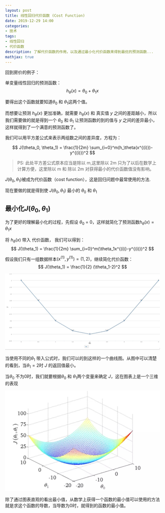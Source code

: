 ```yaml
---
layout: post
title: 线性回归代价函数 (Cost Function)
date: 2019-12-29 14:00
categories:
- 技术
tags:
- 线性回归
- 代价函数
description: 了解代价函数的作用，以及通过最小化代价函数来得到最优的预测函数...
mathjax: true
---
```


回到房价的例子：

单变量线性回归的预测函数：
$$ h_\theta(x) = \theta_0 + \theta_1x $$

要得出这个函数就要知道$\theta_0$ 和 $\theta_1$这两个值。

而想要让预测 $h_\theta(x)$ 更加准确，就需要 $h_\theta(x)$ 和 真实值 $y$ 之间的差距越小，所以我们需要做的就是得到一个 $\theta_0$ 和 $\theta_1$ 让预测函数的到的值与 $y$ 之间的差异最小，这样就得到了一个满意的预测函数了。

我们可以用平方差公式来表示两组数之间的差异度，方程为：

$$ J(\theta_0, \theta_1) = \frac{1}{2m} \sum_{i=0}^m(h_\theta(x^{(i)})-y^{(i)})^2 $$

>PS: 此处平方差公式原本应当是除以 m,这里除以 2m 只为了以后在数学上计算方便，这里除以 m 和 除以 2m 对获得最小的代价函数值没有影响。

$J(\theta_0, \theta_1)$被成为代价函数（cost function），这是回归问题中最常使用的方法.

现在要做的就是得到使 $J(\theta_0, \theta_1)$ 最小的 $\theta_0$ 和 $\theta_1$

## 最小化$J(\theta_0, \theta_1)$

为了更好的理解最小化的过程，先假设 $\theta_0$ = 0，这样就简化了预测函数$h_\theta(x) = \theta_1x$

将 $h_\theta(x)$ 带入 代价函数， 我们可以得到：
$$ J(\theta_1) = \frac{1}{2m} \sum_{i=0}^m(\theta_1x^{(i)}-y^{(i)})^2 $$

假设我们只有一组数据样本$(x^{(1)}, y^{(1)}) = (1, 2)$，继续简化代价函数：
$$ J(\theta_1) = \frac{1}{2} (\theta_1-2)^2 $$

![J随$\theta_1$变化][1]

当使用不同的$\theta_1$ 带入公式时，我们可以的到这样的一个曲线图。从图中可以清楚的看到，当$\theta_1=2$时 $J$ 的返回值最小。

当$\theta_0$ 不为0时，我们就要根据$\theta_0$ 和 $\theta_1$两个变量来确定 $J$，这在图表上是一个三维的表现

![J随$\theta_0$, $\theta_1$变化][2]


除了通过图表直观的看出最小值，从数学上获得一个函数的最小值可以使用的方法就是求这个函数的导数，当导数为0时，就得到的函数的最小值。


[1]: /images/ml_3.jpg "模拟数据"
[2]: /images/ml_4.jpg "三维"
